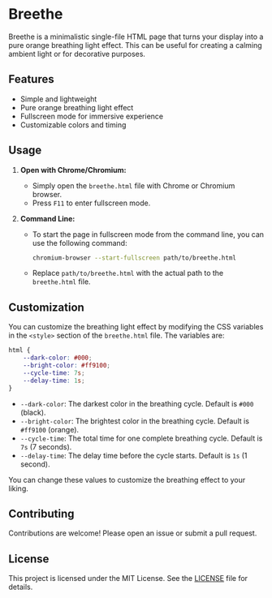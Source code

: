 # Breethe

Breethe is a minimalistic single-file HTML page that turns your display into a pure orange breathing light effect. This can be useful for creating a calming ambient light or for decorative purposes.

## Features

- Simple and lightweight
- Pure orange breathing light effect
- Fullscreen mode for immersive experience
- Customizable colors and timing

## Usage

1. **Open with Chrome/Chromium:**
   - Simply open the `breethe.html` file with Chrome or Chromium browser.
   - Press `F11` to enter fullscreen mode.

2. **Command Line:**
   - To start the page in fullscreen mode from the command line, you can use the following command:
     ```sh
     chromium-browser --start-fullscreen path/to/breethe.html
     ```
   - Replace `path/to/breethe.html` with the actual path to the `breethe.html` file.

## Customization

You can customize the breathing light effect by modifying the CSS variables in the `<style>` section of the `breethe.html` file. The variables are:

```css
html {
    --dark-color: #000;
    --bright-color: #ff9100;
    --cycle-time: 7s;
    --delay-time: 1s;
}
```

- `--dark-color`: The darkest color in the breathing cycle. Default is `#000` (black).
- `--bright-color`: The brightest color in the breathing cycle. Default is `#ff9100` (orange).
- `--cycle-time`: The total time for one complete breathing cycle. Default is `7s` (7 seconds).
- `--delay-time`: The delay time before the cycle starts. Default is `1s` (1 second).

You can change these values to customize the breathing effect to your liking.

## Contributing

Contributions are welcome! Please open an issue or submit a pull request.

## License

This project is licensed under the MIT License. See the [LICENSE](/bobwen-dev/breethe-html?tab=MIT-1-ov-file#MIT-1-ov-file) file for details.
